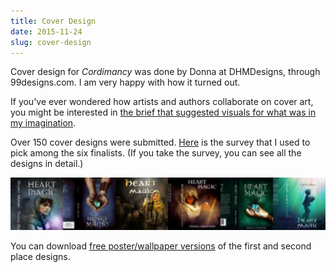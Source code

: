 ```yaml
---
title: Cover Design
date: 2015-11-24
slug: cover-design
---
```

Cover design for <em>Cordimancy</em> was done by Donna at DHMDesigns, through 99designs.com. I am very happy with how it turned out.

If you've ever wondered how artists and authors collaborate on cover art, you might be interested in <a href="http://99designs.com/book-cover-design/contests/cover-fantasy-novel-heart-magic-559900/brief" target="_blank">the brief that suggested visuals for what was in my imagination</a>.

Over 150 cover designs were submitted. <a href="https://www.surveymonkey.com/r/cordimancy-cover" target="_blank">Here</a> is the survey that I used to pick among the six finalists. (If you take the survey, you can see all the designs in detail.)

<img src="../assets/cordimancy-covers.png" />

You can download <a href="free-wallpaper">free poster/wallpaper versions</a> of the first and second place designs.